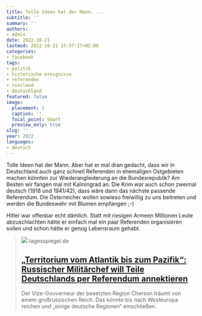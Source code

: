 ```yaml
---
title: Tolle Ideen hat der Mann. ...
subtitle: ''
summary: ''
authors:
- admin
date: 2022-10-21
lastmod: 2022-10-21 15:57:17+02:00
categories:
- facebook
tags:
- politik
- historische ereignisse
- referenden
- russland
- deutschland
featured: false
image:
  placement: 1
  caption: ''
  focal_point: Smart
  preview_only: true
slug: ''
year: 2022
languages:
- deutsch
---
```


Tolle Ideen hat der Mann. Aber hat er mal dran gedacht, dass wir in Deutschland auch ganz schnell Referenden in ehemaligen Ostgebieten machen könnten zur Wiederangliederung an die Bundesrepublik? Am Besten wir fangen mal mit Kaliningrad an. Die Krim war auch schon zweimal deutsch (1918 und 1941/42), dass wäre dann das nächste passende Referendum. Die Österreicher wollen sowieso freiwillig zu uns beitreten und werden die Bundeswehr mit Blumen empfangen ;-)

Hitler war offenbar echt dämlich. Statt mit riesigen Armeen Millionen Leute abzuschlachten hätte er einfach mal ein paar Referenden organisieren sollen und schon hätte er genug Lebensraum gehabt.
> [![](https://www.tagesspiegel.de/images/kherson-ukraine-july-15-2022-a-woman-walks-in-a-street-the-banner-reads-russia-is-here-forever-the-russian-armed/alternates/BASE_16_9_W1400/kherson-ukraine---july-15-2022-a-woman-walks-in-a-street-the-banner-reads-russia-is-here-forever-the-russian-armed.jpeg)](https://www.tagesspiegel.de/politik/territorium-vom-atlantik-bis-zum-pazifik-russischer-militarchef-will-teile-deutschlands-via-referendum-annektieren-8777728.html)
> tagesspiegel.de
> ## [„Territorium vom Atlantik bis zum Pazifik“: Russischer Militärchef will Teile Deutschlands per Referendum annektieren](https://www.tagesspiegel.de/politik/territorium-vom-atlantik-bis-zum-pazifik-russischer-militarchef-will-teile-deutschlands-via-referendum-annektieren-8777728.html)
>
>Der Vize-Gouverneur der besetzten Region Cherson träumt von einem großrussischen Reich. Das könnte bis nach Westeuropa reichen und „einige deutsche Regionen“ einschließen.